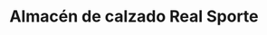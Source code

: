 ---
title: "Almacén de calzado Real Sporte"
url: /barbosa/almacen-de-calzado-real-sporte/
shop: Schuhe
---
